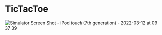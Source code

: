 # TicTacToe

![Simulator Screen Shot - iPod touch (7th generation) - 2022-03-12 at 09 37 39](https://user-images.githubusercontent.com/18270238/158003139-30d9939b-9855-4577-b916-6dd61507bd67.png)
